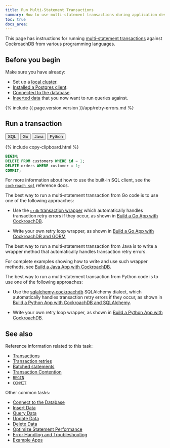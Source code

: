 ```yaml
---
title: Run Multi-Statement Transactions
summary: How to use multi-statement transactions during application development
toc: true
docs_area: 
---
```


This page has instructions for running [multi-statement transactions](transactions.html#batched-statements) against CockroachDB from various programming languages.

## Before you begin

Make sure you have already:

- Set up a [local cluster](secure-a-cluster.html).
- [Installed a Postgres client](install-client-drivers.html).
- [Connected to the database](connect-to-the-database.html).
- [Inserted data](insert-data.html) that you now want to run queries against.

{%  include {{ page.version.version }}/app/retry-errors.md %}


## Run a transaction

<div class="filters clearfix">
  <button class="filter-button" data-scope="sql">SQL</button>
  <button class="filter-button" data-scope="go">Go</button>
  <button class="filter-button" data-scope="java">Java</button>
  <button class="filter-button" data-scope="python">Python</button>
</div>

<section class="filter-content" markdown="1" data-scope="sql">

{%  include copy-clipboard.html %}
~~~ sql
BEGIN;
DELETE FROM customers WHERE id = 1;
DELETE orders WHERE customer = 1;
COMMIT;
~~~

For more information about how to use the built-in SQL client, see the [`cockroach sql`](cockroach-sql.html) reference docs.

</section>

<section class="filter-content" markdown="1" data-scope="go">

The best way to run a multi-statement transaction from Go code is to use one of the following approaches:

- Use the [`crdb` transaction wrapper](https://github.com/cockroachdb/cockroach-go/tree/master/crdb) which automatically handles transaction retry errors if they occur, as shown in [Build a Go App with CockroachDB](build-a-go-app-with-cockroachdb.html).

- Write your own retry loop wrapper, as shown in [Build a Go App with CockroachDB and GORM](build-a-go-app-with-cockroachdb-gorm.html)

</section>

<section class="filter-content" markdown="1" data-scope="java">

The best way to run a multi-statement transaction from Java is to write a wrapper method that automatically handles transaction retry errors.

For complete examples showing how to write and use such wrapper methods, see [Build a Java App with CockroachDB](build-a-java-app-with-cockroachdb.html).

</section>

<section class="filter-content" markdown="1" data-scope="python">

The best way to run a multi-statement transaction from Python code is to use one of the following approaches:

- Use the [sqlalchemy-cockroachdb](https://github.com/cockroachdb/sqlalchemy-cockroachdb) SQLAlchemy dialect, which automatically handles transaction retry errors if they occur, as shown in [Build a Python App with CockroachDB and SQLAlchemy](build-a-python-app-with-cockroachdb-sqlalchemy.html).

- Write your own retry loop wrapper, as shown in [Build a Python App with CockroachDB](build-a-python-app-with-cockroachdb.html).

</section>

## See also

Reference information related to this task:

- [Transactions](transactions.html)
- [Transaction retries](transactions.html#client-side-intervention)
- [Batched statements](transactions.html#batched-statements)
- [Transaction Contention](performance-best-practices-overview.html#transaction-contention)
- [`BEGIN`](begin-transaction.html)
- [`COMMIT`](commit-transaction.html)

Other common tasks:

- [Connect to the Database](connect-to-the-database.html)
- [Insert Data](insert-data.html)
- [Query Data](query-data.html)
- [Update Data](update-data.html)
- [Delete Data](delete-data.html)
- [Optimize Statement Performance][fast]
- [Error Handling and Troubleshooting](error-handling-and-troubleshooting.html)
- [Example Apps](example-apps.html)

<!-- Reference Links -->

[selection]: selection-queries.html
[manual]: manual-deployment.html
[orchestrated]: orchestration.html
[fast]: make-queries-fast.html
[paginate]: pagination.html
[joins]: joins.html
